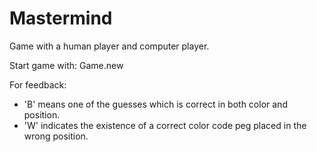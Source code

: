 # Mastermind

Game with a human player and computer player. 

Start game with: Game.new

For feedback: 
- 'B' means one of the guesses which is correct in both color and position. 
- 'W' indicates the existence of a correct color code peg placed in the wrong position.
